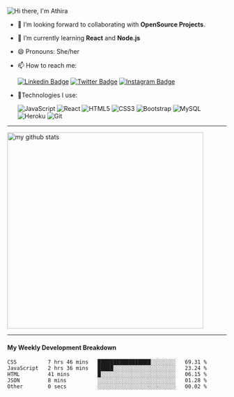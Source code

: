 
<img src="https://raw.githubusercontent.com/athiratj/athiratj/master/assets/athira-banner.png" alt="Hi there, I'm Athira" />

- 🔭 I’m looking forward to collaborating with **OpenSource Projects**.
- 🌱 I’m currently learning **React** and **Node.js**
- 😄 Pronouns: She/her
- 📫 How to reach me:<br>

     [![Linkedin Badge](https://img.shields.io/badge/-athiratj-blue?style=flat-square&logo=Linkedin&logoColor=white&link=https://www.linkedin.com/in/athiratj/)](https://www.linkedin.com/in/athiratj/) 
[![Twitter Badge](https://img.shields.io/badge/-@athira_tj-1ca0f1?style=flat-square&labelColor=1ca0f1&logo=twitter&logoColor=white&link=https://twitter.com/athira_tj)](https://twitter.com/athira_tj)
[![Instagram Badge](https://img.shields.io/badge/-@_athira_tj-purple?style=flat-square&logo=instagram&logoColor=white&link=https://instagram.com/_athira_tj/)](https://instagram.com/_athira_tj)
- 🔭Technologies I use:<br>

     ![JavaScript](https://img.shields.io/badge/-JavaScript-black?style=flat-square&logo=javascript)
![React](https://img.shields.io/badge/-React-black?style=flat-square&logo=react)
![HTML5](https://img.shields.io/badge/-HTML5-E34F26?style=flat-square&logo=html5&logoColor=white)
![CSS3](https://img.shields.io/badge/-CSS3-1572B6?style=flat-square&logo=css3)
![Bootstrap](https://img.shields.io/badge/-Bootstrap-563D7C?style=flat-square&logo=bootstrap)
![MySQL](https://img.shields.io/badge/-MySQL-black?style=flat-square&logo=mysql)
![Heroku](https://img.shields.io/badge/-Heroku-430098?style=flat-square&logo=heroku)
![Git](https://img.shields.io/badge/-Git-black?style=flat-square&logo=git)

-------

<img src="https://github-readme-stats.vercel.app/api?username=athiratj&show_icons=true&hide_border=true" alt="my github stats" width="450"/>

-------
#### My Weekly Development Breakdown

<!--START_SECTION:waka-->
```text
CSS          7 hrs 46 mins   █████████████████░░░░░░░░   69.31 % 
JavaScript   2 hrs 36 mins   █████░░░░░░░░░░░░░░░░░░░░   23.24 % 
HTML         41 mins         █░░░░░░░░░░░░░░░░░░░░░░░░   06.15 % 
JSON         8 mins          ░░░░░░░░░░░░░░░░░░░░░░░░░   01.28 % 
Other        0 secs          ░░░░░░░░░░░░░░░░░░░░░░░░░   00.02 %
```
<!--END_SECTION:waka-->

